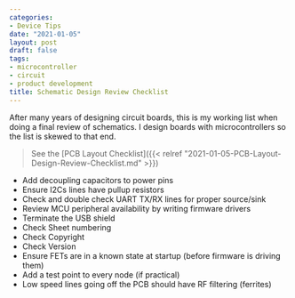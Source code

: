 ```yaml
---
categories:
- Device Tips
date: "2021-01-05"
layout: post
draft: false
tags:
- microcontroller
- circuit
- product development
title: Schematic Design Review Checklist 
---
```


After many years of designing circuit boards, this is my working list when doing a final review of schematics. I design boards with microcontrollers so the list is skewed to that end.

> See the [PCB Layout Checklist]({{< relref "2021-01-05-PCB-Layout-Design-Review-Checklist.md" >}})


- Add decoupling capacitors to power pins
- Ensure I2Cs lines have pullup resistors
- Check and double check UART TX/RX lines for proper source/sink
- Review MCU peripheral availability by writing firmware drivers
- Terminate the USB shield
- Check Sheet numbering
- Check Copyright
- Check Version
- Ensure FETs are in a known state at startup (before firmware is driving them)
- Add a test point to every node (if practical)
- Low speed lines going off the PCB should have RF filtering (ferrites)



